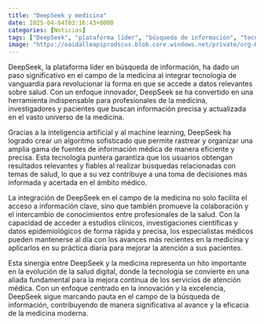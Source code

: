 ```yaml
---
title: "DeepSeek y medicina"
date: 2025-04-04T03:16:43+0000
categories: [Noticias]
tags: ["DeepSeek", "plataforma líder", "búsqueda de información", "tecnología de vanguardia", "datos relevantes", "salud", "inteligencia artificial", "machine learning."]
image: "https://oaidalleapiprodscus.blob.core.windows.net/private/org-HKmKxpuNw3Y88lm4EBrIPq0n/user-ZwiCXOggLL8ZNNKE2g7rXFmV/img-41w5BsTzpTriIQgPnP6CV0O0.png?st=2025-04-04T02%3A16%3A43Z&se=2025-04-04T04%3A16%3A43Z&sp=r&sv=2024-08-04&sr=b&rscd=inline&rsct=image/png&skoid=d505667d-d6c1-4a0a-bac7-5c84a87759f8&sktid=a48cca56-e6da-484e-a814-9c849652bcb3&skt=2025-04-03T23%3A53%3A12Z&ske=2025-04-04T23%3A53%3A12Z&sks=b&skv=2024-08-04&sig=CI21GdQ6etXakbpyEiJCnfknrlhe9JI3Wxk0gkzVbnU%3D"
---
```


DeepSeek, la plataforma líder en búsqueda de información, ha dado un paso significativo en el campo de la medicina al integrar tecnología de vanguardia para revolucionar la forma en que se accede a datos relevantes sobre salud. Con un enfoque innovador, DeepSeek se ha convertido en una herramienta indispensable para profesionales de la medicina, investigadores y pacientes que buscan información precisa y actualizada en el vasto universo de la medicina.

Gracias a la inteligencia artificial y al machine learning, DeepSeek ha logrado crear un algoritmo sofisticado que permite rastrear y organizar una amplia gama de fuentes de información médica de manera eficiente y precisa. Esta tecnología puntera garantiza que los usuarios obtengan resultados relevantes y fiables al realizar búsquedas relacionadas con temas de salud, lo que a su vez contribuye a una toma de decisiones más informada y acertada en el ámbito médico.

La integración de DeepSeek en el campo de la medicina no solo facilita el acceso a información clave, sino que también promueve la colaboración y el intercambio de conocimientos entre profesionales de la salud. Con la capacidad de acceder a estudios clínicos, investigaciones científicas y datos epidemiológicos de forma rápida y precisa, los especialistas médicos pueden mantenerse al día con los avances más recientes en la medicina y aplicarlos en su práctica diaria para mejorar la atención a sus pacientes.

Esta sinergia entre DeepSeek y la medicina representa un hito importante en la evolución de la salud digital, donde la tecnología se convierte en una aliada fundamental para la mejora continua de los servicios de atención médica. Con un enfoque centrado en la innovación y la excelencia, DeepSeek sigue marcando pauta en el campo de la búsqueda de información, contribuyendo de manera significativa al avance y la eficacia de la medicina moderna.
    